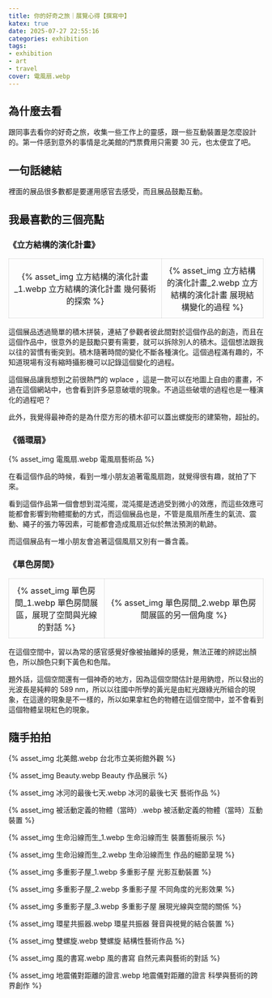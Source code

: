 ```yaml
---
title: 你的好奇之旅｜展覽心得【撰寫中】
katex: true
date: 2025-07-27 22:55:16
categories: exhibition
tags: 
- exhibition
- art
- travel
cover: 電風扇.webp
---
```


## 為什麼去看

跟同事去看你的好奇之旅，收集一些工作上的靈感，跟一些互動裝置是怎麼設計的。第一件感到意外的事情是北美館的門票費用只需要 30 元，也太便宜了吧。

## 一句話總結

裡面的展品很多數都是要運用感官去感受，而且展品鼓勵互動。

## 我最喜歡的三個亮點


### 《立方結構的演化計畫》

<table>
<tr>
<td style="border: 1px solid rgba(125,125,125,0.2); padding: 10px; text-align: center; width: 60%;">{% asset_img 立方結構的演化計畫_1.webp 立方結構的演化計畫 幾何藝術的探索 %}</td>
<td style="border: 1px solid rgba(125,125,125,0.2); padding: 10px; text-align: center; width: 40%;">{% asset_img 立方結構的演化計畫_2.webp 立方結構的演化計畫 展現結構變化的過程 %}</td>
</tr>
</table>

這個展品透過簡單的積木拼裝，連結了參觀者彼此間對於這個作品的創造，而且在這個作品中，很意外的是鼓勵只要有需要，就可以拆除別人的積木。這個想法跟我以往的習慣有衝突到。積木隨著時間的變化不斷各種演化。這個過程滿有趣的，不知道現場有沒有縮時攝影機可以記錄這個變化的過程。

這個展品讓我想到之前很熱門的 wplace ，這是一款可以在地圖上自由的畫畫，不過在這個網站中，也會看到許多惡意破壞的現象。不過這些破壞的過程也是一種演化的過程吧？

此外，我覺得最神奇的是為什麼方形的積木卻可以蓋出螺旋形的建築物，超扯的。

### 《循環扇》

{% asset_img 電風扇.webp 電風扇藝術品 %}

在看這個作品的時候，看到一堆小朋友追著電風扇跑，就覺得很有趣，就拍了下來。

看到這個作品第一個會想到混沌擺，混沌擺是透過受到微小的效應，而這些效應可能都會影響到物體擺動的方式，而這個展品也是，不管是風扇所產生的氣流、震動、繩子的張力等因素，可能都會造成風扇近似於無法預測的軌跡。

而這個展品有一堆小朋友會追著這個風扇又別有一番含義。

### 《單色房間》

<table>
<tr>
<td style="border: 1px solid rgba(125,125,125,0.2); padding: 10px; text-align: center; width: 37.5%;">{% asset_img 單色房間_1.webp 單色房間展區，展現了空間與光線的對話 %}</td>
<td style="border: 1px solid rgba(125,125,125,0.2); padding: 10px; text-align: center; width: 62.5%;">{% asset_img 單色房間_2.webp 單色房間展區的另一個角度 %}</td>
</tr>
</table>

在這個空間中，習以為常的感官感覺好像被抽離掉的感覺，無法正確的辨認出顏色，所以顏色只剩下黃色和色階。

題外話，這個空間還有一個神奇的地方，因為這個空間估計是用鈉燈，所以發出的光波長是純粹的 589 nm，所以以往國中所學的黃光是由紅光跟綠光所組合的現象，在這邊的現象是不一樣的，所以如果拿紅色的物體在這個空間中，並不會看到這個物體呈現紅色的現象。

## 隨手拍拍

{% asset_img 北美館.webp 台北市立美術館外觀 %}



{% asset_img Beauty.webp Beauty 作品展示 %}

{% asset_img 冰河的最後七天.webp 冰河的最後七天 藝術作品 %}

{% asset_img 被活動定義的物體（當時）.webp 被活動定義的物體（當時）互動裝置 %}

{% asset_img 生命沿線而生_1.webp 生命沿線而生 裝置藝術展示 %}

{% asset_img 生命沿線而生_2.webp 生命沿線而生 作品的細節呈現 %}

{% asset_img 多重影子屋_1.webp 多重影子屋 光影互動裝置 %}

{% asset_img 多重影子屋_2.webp 多重影子屋 不同角度的光影效果 %}

{% asset_img 多重影子屋_3.webp 多重影子屋 展現光線與空間的關係 %}

{% asset_img 環星共振器.webp 環星共振器 聲音與視覺的結合裝置 %}

{% asset_img 雙螺旋.webp 雙螺旋 結構性藝術作品 %}

{% asset_img 風的書寫.webp 風的書寫 自然元素與藝術的對話 %}

{% asset_img 地震儀對距離的證言.webp 地震儀對距離的證言 科學與藝術的跨界創作 %}